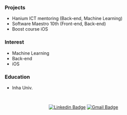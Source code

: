 <!--

### Hi there 👋


**syshim77/syshim77** is a ✨ _special_ ✨ repository because its `README.md` (this file) appears on your GitHub profile.

Here are some ideas to get you started:

- 🔭 I’m currently working on ...
- 🌱 I’m currently learning ...
- 👯 I’m looking to collaborate on ...
- 🤔 I’m looking for help with ...
- 💬 Ask me about ...
- 📫 How to reach me: ...
- 😄 Pronouns: ...
- ⚡ Fun fact: ...
-->

### Projects

- Hanium ICT mentoring (Back-end, Machine Learning)
- Software Maestro 10th (Front-end, Back-end)
- Boost course iOS

### Interest

- Machine Learning
- Back-end
- iOS

### Education

- Inha Univ.

<br>

<div align=center>

[![Linkedin Badge](https://img.shields.io/badge/-LinkedIn-blue?style=flat-square&logo=Linkedin&logoColor=white&link=https://www.linkedin.com/in/sooyeon98/)](https://www.linkedin.com/in/sooyeon98/)  [![Gmail Badge](https://img.shields.io/badge/Gmail-d14836?style=flat-square&logo=Gmail&logoColor=white&link=mailto:syshim77@gmail.com)](mailto:syshim77@gmail.com)

</div>